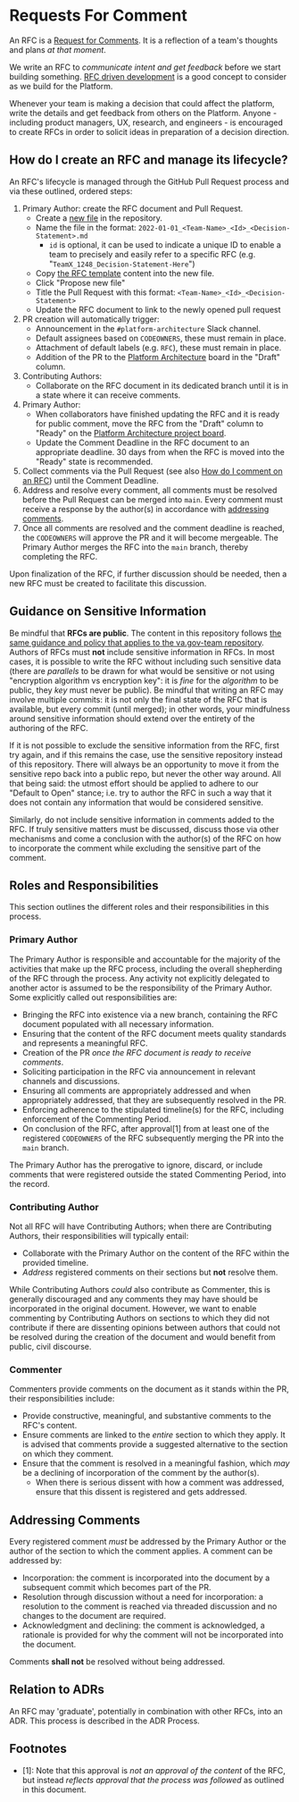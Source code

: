 # Requests For Comment

An RFC is a [Request for Comments](https://en.wikipedia.org/wiki/Request_for_Comments). It is a reflection of a team's thoughts and plans _at that moment_.

We write an RFC to _communicate intent and get feedback_ before we start building something. [RFC driven development](https://engineering-management.space/post/rfc-driven-development/) is a good concept to consider as we build for the Platform.

Whenever your team is making a decision that could affect the platform, write the details and get feedback from others on the Platform. Anyone - including product managers, UX, research, and engineers - is encouraged to create RFCs in order to solicit ideas in preparation of a decision direction.

## How do I create an RFC and manage its lifecycle?

An RFC's lifecycle is managed through the GitHub Pull Request process and via these outlined, ordered steps:

1. Primary Author: create the RFC document and Pull Request.
    * Create a [new file](https://github.com/department-of-veterans-affairs/va.gov-platform-architecture/new/main/rfc/2022) in the repository.
    * Name the file in the format: `2022-01-01_<Team-Name>_<Id>_<Decision-Statement>.md`
      * `id` is optional, it can be used to indicate a unique ID to enable a team to precisely and easily refer to a specific RFC (e.g. "`TeamX_1248_Decision-Statement-Here`")
    * Copy [the RFC template](_template.md) content into the new file.
    * Click "Propose new file"
    * Title the Pull Request with this format: `<Team-Name>_<Id>_<Decision-Statement>`
    * Update the RFC document to link to the newly opened pull request
1. PR creation will automatically trigger:
    * Announcement in the `#platform-architecture` Slack channel.
    * Default assignees based on `CODEOWNERS`, these must remain in place.
    * Attachment of default labels (e.g. `RFC`), these must remain in place.
    * Addition of the PR to the [Platform Architecture](https://github.com/orgs/department-of-veterans-affairs/projects/710/views/1) board in the "Draft" column.
1. Contributing Authors:
    * Collaborate on the RFC document in its dedicated branch until it is in a state where it can receive comments.
1. Primary Author:
    * When collaborators have finished updating the RFC and it is ready for public comment, move the RFC from the "Draft" column to "Ready" on the [Platform Architecture project board](https://github.com/orgs/department-of-veterans-affairs/projects/710/views/1).
    * Update the Comment Deadline in the RFC document to an appropriate deadline. 30 days from when the RFC is moved into the "Ready" state is recommended.
1. Collect comments via the Pull Request (see also [How do I comment on an RFC](https://docs.github.com/en/pull-requests/collaborating-with-pull-requests/reviewing-changes-in-pull-requests/commenting-on-a-pull-request)) until the Comment Deadline.
1. Address and resolve every comment, all comments must be resolved before the Pull Request can be merged into `main`. Every comment must receive a response by the author(s) in accordance with [addressing comments](#addressing-comments).
1. Once all comments are resolved and the comment deadline is reached, the `CODEOWNERS` will approve the PR and it will become mergeable. The Primary Author merges the RFC into the `main` branch, thereby completing the RFC.

Upon finalization of the RFC, if further discussion should be needed, then a new RFC must be created to facilitate this discussion.

## Guidance on Sensitive Information

Be mindful that **RFCs are public**. The content in this repository follows [the same guidance and policy that applies to the va.gov-team repository](https://github.com/department-of-veterans-affairs/va.gov-team/blob/master/platform/working-with-vsp/policies-work-norms/sensitive-guidance.md).
Authors of RFCs must **not** include sensitive information in RFCs. In most cases, it is possible to write the RFC without including such sensitive data (there are _parallels_ to be drawn for what would be sensitive or not using "encryption algorithm vs encryption key": it is _fine_ for the _algorithm_ to be public, they _key_ must never be public). Be mindful that writing an RFC may involve multiple commits: it is not only the final state of the RFC that is available, but every commit (until merged); in other words, your mindfulness around sensitive information should extend over the entirety of the authoring of the RFC.

If it is not possible to exclude the sensitive information from the RFC, first try again, and if this remains the case, use the sensitive repository instead of this repository. There will always be an opportunity to move it from the sensitive repo back into a public repo, but never the other way around.
All that being said: the utmost effort should be applied to adhere to our "Default to Open" stance; i.e. try to author the RFC in such a way that it does not contain any information that would be considered sensitive.

Similarly, do not include sensitive information in comments added to the RFC. If truly sensitive matters must be discussed, discuss those via other mechanisms and come a conclusion with the author(s) of the RFC on how to incorporate the comment while excluding the sensitive part of the comment.

## Roles and Responsibilities

This section outlines the different roles and their responsibilities in this process.

### Primary Author

The Primary Author is responsible and accountable for the majority of the activities that make up the RFC process, including the overall shepherding of the RFC through the process. Any activity not explicitly delegated to another actor is assumed to be the responsibility of the Primary Author. Some explicitly called out responsibilities are:

* Bringing the RFC into existence via a new branch, containing the RFC document populated with all necessary information.
* Ensuring that the content of the RFC document meets quality standards and represents a meaningful RFC.
* Creation of the PR _once the RFC document is ready to receive comments_.
* Soliciting participation in the RFC via announcement in relevant channels and discussions.
* Ensuring all comments are appropriately addressed and when appropriately addressed, that they are subsequently resolved in the PR.
* Enforcing adherence to the stipulated timeline(s) for the RFC, including enforcement of the Commenting Period.
* On conclusion of the RFC, after approval[1] from at least one of the registered `CODEOWNERS` of the RFC subsequently merging the PR into the `main` branch.

The Primary Author has the prerogative to ignore, discard, or include comments that were registered outside the stated Commenting Period, into the record.

### Contributing Author

Not all RFC will have Contributing Authors; when there are Contributing Authors, their responsibilities will typically entail:

* Collaborate with the Primary Author on the content of the RFC within the provided timeline.
* _Address_ registered comments on their sections but **not** resolve them.

While Contributing Authors _could_ also contribute as Commenter, this is generally discouraged and any comments they may have should be incorporated in the original document. However, we want to enable commenting by Contributing Authors on sections to which they did not contribute if there are dissenting opinions between authors that could not be resolved during the creation of the document and would benefit from public, civil discourse.

### Commenter

Commenters provide comments on the document as it stands within the PR, their responsibilities include:

* Provide constructive, meaningful, and substantive comments to the RFC's content.
* Ensure comments are linked to the _entire_ section to which they apply. It is advised that comments provide a suggested alternative to the section on which they comment.
* Ensure that the comment is resolved in a meaningful fashion, which _may_ be a declining of incorporation of the comment by the author(s).
    * When there is serious dissent with how a comment was addressed, ensure that this dissent is registered and gets addressed.

## Addressing Comments

Every registered comment _must_ be addressed by the Primary Author or the author of the section to which the comment applies. A comment can be addressed by:

* Incorporation: the comment is incorporated into the document by a subsequent commit which becomes part of the PR.
* Resolution through discussion without a need for incorporation: a resolution to the comment is reached via threaded discussion and no changes to the document are required.
* Acknowledgment and declining: the comment is acknowledged, a rationale is provided for why the comment will not be incorporated into the document.

Comments **shall not** be resolved without being addressed.

## Relation to ADRs

An RFC may 'graduate', potentially in combination with other RFCs, into an ADR. This process is described in the ADR Process.

## Footnotes

* [1]: Note that this approval is _not an approval of the content_ of the RFC, but instead _reflects approval that the process was followed_ as outlined in this document.
